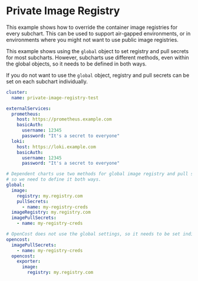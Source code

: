 # Private Image Registry

This example shows how to override the container image registries for every subchart. This can be used to support
air-gapped environments, or in environments where you might not want to use public image registries.

This example shows using the `global` object to set registry and pull secrets for most subcharts. However, subcharts
use different methods, even within the global objects, so it needs to be defined in both ways.

If you do not want to use the `global` object, registry and pull secrets can be set on each subchart individually.

```yaml
cluster:
  name: private-image-registry-test

externalServices:
  prometheus:
    host: https://prometheus.example.com
    basicAuth:
      username: 12345
      password: "It's a secret to everyone"
  loki:
    host: https://loki.example.com
    basicAuth:
      username: 12345
      password: "It's a secret to everyone"

# Dependent charts use two methods for global image registry and pull secrets
# so we need to define it both ways.
global:
  image:
    registry: my.registry.com
    pullSecrets:
      - name: my-registry-creds
  imageRegistry: my.registry.com
  imagePullSecrets:
    - name: my-registry-creds

# OpenCost does not use the global settings, so it needs to be set individually
opencost:
  imagePullSecrets:
    - name: my-registry-creds
  opencost:
    exporter:
      image:
        registry: my.registry.com
```
